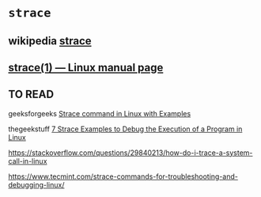 # `strace`



## wikipedia [strace](https://en.wikipedia.org/wiki/Strace)





## [strace(1) — Linux manual page](http://man7.org/linux/man-pages/man1/strace.1.html)  





## TO READ



geeksforgeeks [Strace command in Linux with Examples](https://www.geeksforgeeks.org/strace-command-in-linux-with-examples/)

thegeekstuff [7 Strace Examples to Debug the Execution of a Program in Linux](https://www.thegeekstuff.com/2011/11/strace-examples/)

https://stackoverflow.com/questions/29840213/how-do-i-trace-a-system-call-in-linux

https://www.tecmint.com/strace-commands-for-troubleshooting-and-debugging-linux/